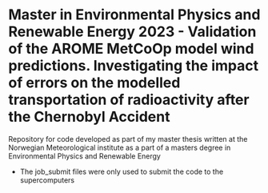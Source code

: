# Master in Environmental Physics and Renewable Energy 2023 - Validation of the AROME MetCoOp model wind predictions. Investigating the impact of errors on the modelled transportation of radioactivity after the Chernobyl Accident
Repository for code developed as part of my master thesis written at the Norwegian Meteorological institute as a part of a masters degree in Environmental Physics and Renewable Energy

- The job_submit files were only used to submit the code to the supercomputers
